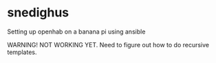 # snedighus
Setting up openhab on a banana pi using ansible

WARNING! NOT WORKING YET. Need to figure out how to do recursive templates. 